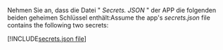 <span data-ttu-id="70d0b-101">Nehmen Sie an, dass die Datei " *Secrets. JSON* " der APP die folgenden beiden geheimen Schlüssel enthält:</span><span class="sxs-lookup"><span data-stu-id="70d0b-101">Assume the app's *secrets.json* file contains the following two secrets:</span></span>

[!INCLUDE[secrets.json file](secrets-json-file.md)]
